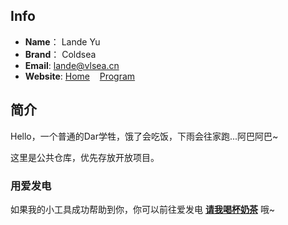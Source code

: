 ## Info
- **Name**： Lande Yu
- **Brand**： Coldsea
- **Email**: [lande@vlsea.cn](mailto:lande@vlsea.cn)
- **Website**: [Home](https://vlsea.com) &nbsp;&nbsp; [Program](https://coldsea.vip)
## 简介
Hello，一个普通的Dar学牲，饿了会吃饭，下雨会往家跑...阿巴阿巴~

这里是公共仓库，优先存放开放项目。

### 用爱发电

如果我的小工具成功帮助到你，你可以前往爱发电 **[请我喝杯奶茶](https://afdian.tv/a/lande)** 哦~
